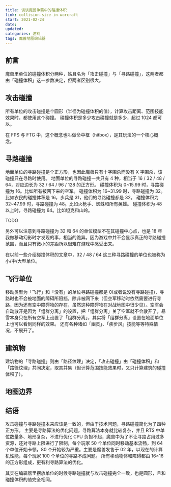 ```yaml
---
title: 谈谈魔兽争霸中的碰撞体积
link: collision-size-in-warcraft
start: 2021-02-24
date: 
updated: 
categories: 游戏
tags: 魔兽地图编辑器
---
```


## 前言

魔兽里单位的碰撞体积分两种，姑且名为「攻击碰撞」与「寻路碰撞」，这两者都由「碰撞体积」这一参数决定，但两者区别很大。

## 攻击碰撞

所有单位的攻击碰撞是个圆形（半径为碰撞体积的值），计算攻击距离、范围技能效果时，都使用这个碰撞。
碰撞体积是多少攻击碰撞就是多少，超过 1024 都可以。

在 FPS 与 FTG 中，这个概念也叫做命中框（hitbox），是其玩法的一个核心概念。

## 寻路碰撞

地面单位的寻路碰撞是个正方形，也因此魔兽只有十字围杀而没有 X 字围杀，该碰撞只在寻路时使用。
地面单位的寻路碰撞一共只有 4 种，相当于 16 / 32 / 48 / 64，对应边长为 32 / 64 / 96 / 128 的正方形。
碰撞体积为 0~15.99 时，寻路碰撞为 16。比如所有被网下来的空军。
碰撞体积为 16~31.99 时，寻路碰撞为 32。比如农民的碰撞体积是 16，步兵是 31，他们的寻路碰撞都是 32。
碰撞体积为 32~47.99 时，寻路碰撞为 48。比如火枪手、蜘蛛和所有英雄。
碰撞体积为 48 以上时，寻路碰撞为 64。比如坦克和山岭。

TODO

另外可以注意到寻路碰撞为 32 和 64 的单位模型不在其碰撞中心点，也是 18 年我做移动幻影时才发现的事，相当的诡异。因为游戏中并不会显示真正的寻路碰撞范围，而且只有微小的差距所以很难在游戏中感受出来。

在以前一些介绍碰撞体积的文章中，32 / 48 / 64 这三种寻路碰撞的单位也被称为小/中/大型单位。

## 飞行单位

移动类型为「飞行」和「没有」的单位寻路碰撞都是 0(或者说没有寻路碰撞)，寻路时也不会被地面的障碍所阻挡，除非被网下来（但空军移动时依然需要进行寻路，因为还有空中障碍物的存在，虽然这种障碍物在对战地图中很少见）。空军会自动散开是因为「组群分离」的设置，把「组群分离」关了空军就不会散开了，暴雪本身只在所有空军上设置了「组群分离」，其实将「组群分离」设置在地面单位上也可以看到同样的效果。
还有各种诸如「幽灵」、「疾步风」技能等等特殊情况，不展开了。

## 建筑物

建筑物的「寻路碰撞」则由「路径纹理」决定，「攻击碰撞」由「碰撞体积」和「路径纹理」共同决定，取其并集（但计算范围技能效果时，又只计算建筑的碰撞体积了）。

## 地图边界

## 结语

攻击碰撞与寻路碰撞本来应该是一致的，但由于技术问题，寻路碰撞简化为了四种正方形。
主要是寻路算法的优化问题，寻路算法本身就比较复杂，并且 RTS 中单位数量多、地形复杂，不进行优化 CPU 负担不起，魔兽中为了不让寻路占用过多资源，还对寻路上限进行了限制，每个玩家 50 个单位同时移动基本流畅，到 64 个单位开始卡顿，80 个开始较为严重。主要是魔兽发售于 02 年，以现在的计算机性能，每个玩家 100 个单位的寻路不成问题。
所有移动物体和障碍都由 16×16 的正方形组成，更有利寻路算法的优化。

其实在编辑器里摆放单位的时候寻路碰撞就与攻击碰撞完全一致，也是圆形，且和碰撞体积的值完全相同。
